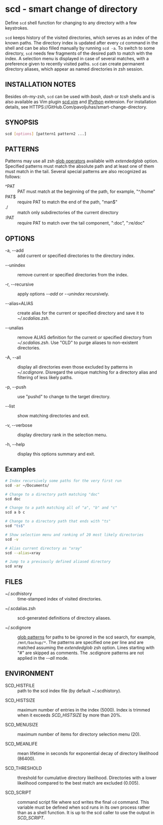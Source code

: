 # scd - smart change of directory

Define `scd` shell function for changing to any directory with a few keystrokes.

`scd` keeps history of the visited directories, which serves as an index of the
known paths. The directory index is updated after every `cd` command in the
shell and can be also filled manually by running `scd -a`. To switch to some
directory, `scd` needs few fragments of the desired path to match with the
index. A selection menu is displayed in case of several matches, with a
preference given to recently visited paths. `scd` can create permanent directory
aliases, which appear as named directories in zsh session.

## INSTALLATION NOTES

Besides oh-my-zsh, `scd` can be used with _bash_, _dash_ or _tcsh_ shells and is
also available as Vim plugin [scd.vim](HTTPS://GitHub.Com/pavoljuhas/scd.vim)
and [IPython](https://ipython.org) extension. For installation details, see
HTTPS://GitHub.Com/pavoljuhas/smart-change-directory.

## SYNOPSIS

```sh
scd [options] [pattern1 pattern2 ...]
```

## PATTERNS

Patterns may use all zsh
[glob operators](http://zsh.sourceforge.net/Doc/Release/Expansion.html#Glob-Operators)
available with _extendedglob_ option. Specified patterns must match the absolute
path and at least one of them must match in the tail. Several special patterns
are also recognized as follows:

<dl><dt>
^PAT</dt><dd>
  PAT must match at the beginning of the path, for example, "^/home"</dd><dt>
PAT$</dt><dd>
  require PAT to match the end of the path, "man$"</dd><dt>
./</dt><dd>
  match only subdirectories of the current directory</dd><dt>
:PAT</dt><dd>
  require PAT to match over the tail component, ":doc", ":re/doc"</dd>
</dl>

## OPTIONS

<dl><dt>
-a, --add</dt><dd>
  add current or specified directories to the directory index.</dd><dt>

--unindex</dt><dd> remove current or specified directories from the
index.</dd><dt>

-r, --recursive</dt><dd> apply options <em>--add</em> or <em>--unindex</em>
recursively.</dd><dt>

--alias=ALIAS</dt><dd> create alias for the current or specified directory and
save it to <em>~/.scdalias.zsh</em>.</dd><dt>

--unalias</dt><dd> remove ALIAS definition for the current or specified
directory from <em>~/.scdalias.zsh</em>. Use "OLD" to purge aliases to
non-existent directories.</dd><dt>

-A, --all</dt><dd> display all directories even those excluded by patterns in
<em>~/.scdignore</em>. Disregard the unique matching for a directory alias and
filtering of less likely paths.</dd><dt>

-p, --push</dt><dd> use "pushd" to change to the target directory.</dd><dt>

--list</dt><dd> show matching directories and exit.</dd><dt>

-v, --verbose</dt><dd> display directory rank in the selection menu.</dd><dt>

-h, --help</dt><dd> display this options summary and exit.</dd>

</dl>

## Examples

```sh
# Index recursively some paths for the very first run
scd -ar ~/Documents/

# Change to a directory path matching "doc"
scd doc

# Change to a path matching all of "a", "b" and "c"
scd a b c

# Change to a directory path that ends with "ts"
scd "ts$"

# Show selection menu and ranking of 20 most likely directories
scd -v

# Alias current directory as "xray"
scd --alias=xray

# Jump to a previously defined aliased directory
scd xray
```

## FILES

<dl><dt>
~/.scdhistory</dt><dd>
    time-stamped index of visited directories.</dd><dt>

~/.scdalias.zsh</dt><dd> scd-generated definitions of directory
aliases.</dd><dt>

~/.scdignore</dt><dd>
<a href="http://zsh.sourceforge.net/Doc/Release/Expansion.html#Glob-Operators">
glob patterns</a> for paths to be ignored in the scd search, for example,
<code>/mnt/backup/\*</code>. The patterns are specified one per line and are
matched assuming the <em>extendedglob</em> zsh option. Lines starting with "#"
are skipped as comments. The .scdignore patterns are not applied in the
<em>--all</em> mode.</dd>

</dl>

## ENVIRONMENT

<dl><dt>
SCD_HISTFILE</dt><dd>
    path to the scd index file (by default ~/.scdhistory).</dd><dt>

SCD_HISTSIZE</dt><dd> maximum number of entries in the index (5000). Index is
trimmed when it exceeds <em>SCD_HISTSIZE</em> by more than 20%.</dd><dt>

SCD_MENUSIZE</dt><dd> maximum number of items for directory selection menu
(20).</dd><dt>

SCD_MEANLIFE</dt><dd> mean lifetime in seconds for exponential decay of
directory likelihood (86400).</dd><dt>

SCD_THRESHOLD</dt><dd> threshold for cumulative directory likelihood.
Directories with a lower likelihood compared to the best match are excluded
(0.005). </dd><dt>

SCD_SCRIPT</dt><dd> command script file where scd writes the final
<code>cd</code> command. This variable must be defined when scd runs in its own
process rather than as a shell function. It is up to the scd caller to use the
output in <em>SCD_SCRIPT</em>.</dd>

</dl>
